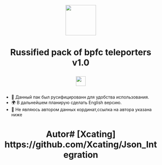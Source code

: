  <div id="header" align="center">

  <img src="https://99px.ru/sstorage/3/2018/03/temp_image_31603180002247982564.gif" width="100"/>

   </div>

<h1 align="center"> Russified pack of bpfc teleporters v1.0 </a> 

<img src="https://github.com/blackcater/blackcater/raw/main/images/Hi.gif" height="32"/></h1>

###
- 📝 Данный пак был русифицированн для удобства использования.
- 🌍 В дальнейшем планирую сделать English  версию.
- 🌱 Не являюсь автором данных кординат,ссылка на автора указана ниже
<h1 align="center"> Autor# [Xcating] </a> 

 <div id="header" align="center">
      https://github.com/Xcating/Json_Integration
</div>

